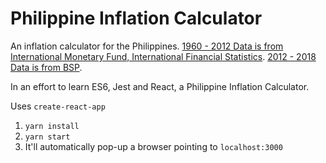 # Philippine Inflation Calculator

An inflation calculator for the Philippines. [1960 - 2012 Data is from International Monetary Fund, International Financial Statistics](https://www.indexmundi.com/facts/philippines/inflation). [2012 - 2018 Data is from BSP](http://www.bsp.gov.ph/statistics/spei_new/tab34_inf.htm).

In an effort to learn ES6, Jest and React, a Philippine Inflation Calculator.

Uses `create-react-app`

1. `yarn install`
2. `yarn start`
3. It'll automatically pop-up a browser pointing to `localhost:3000`




